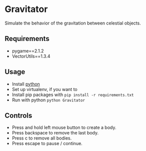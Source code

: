 # Gravitator
Simulate the behavior of the gravitation between celestial objects.

## Requirements
* pygame==2.1.2
* VectorUtils==1.3.4

## Usage
* Install [python](https://www.python.org/downloads/)
* Set up virtualenv, if you want to
* Install pip packages with ```pip install -r requirements.txt```
* Run with python ```python Gravitator```

## Controls
* Press and hold left mouse button to create a body.
* Press backspace to remove the last body.
* Press c to remove all bodies.
* Press escape to pause / continue.

